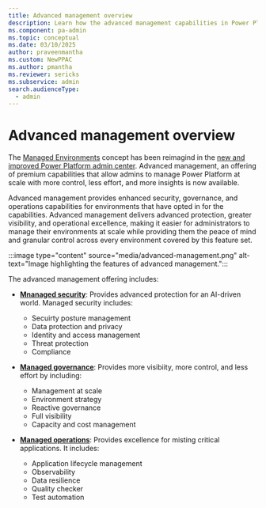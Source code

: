```yaml
---
title: Advanced management overview
description: Learn how the advanced management capabilities in Power Platform.
ms.component: pa-admin
ms.topic: conceptual
ms.date: 03/10/2025
author: praveenmantha
ms.custom: NewPPAC
ms.author: pmantha 
ms.reviewer: sericks
ms.subservice: admin
search.audienceType: 
  - admin
---
```


# Advanced management overview

The [Managed Environments](managed-environment-overview.md) concept has been reimagind in the [new and improved Power Platform admin center](new-admin-center.md). Advanced management, an offering of premium capabilities that allow admins to manage Power Platform at scale with more control, less effort, and more insights is now available.

Advanced management provides enhanced security, governance, and operations capabilities for environments that have opted in for the capabilities. Advanced management delivers advanced protection, greater visibility, and operational excellence, making it easier for administrators to manage their environments at scale while providing them the peace of mind and granular control across every environment covered by this feature set.

:::image type="content" source="media/advanced-management.png" alt-text="Image highlighting the features of advanced management.":::

The advanced management offering includes:

- [**Mnanaged security**](security/managed-security.md): Provides advanced protection for an AI-driven world. Managed security includes:
    - Secuirty posture management
    - Data protection and privacy
    - Identity and access management
    - Threat protection
    - Compliance

- [**Managed governance**](managed-governance.md): Provides more visibiity, more control, and less effort by including:
    - Management at scale
    - Environment strategy
    - Reactive governance
    - Full visibility
    - Capacity and cost management

- [**Managed operations**](operations/overview.md): Provides excellence for misting critical applications. It includes:
    - Application lifecycle management
    - Observability
    - Data resilience
    - Quality checker
    - Test automation

  



